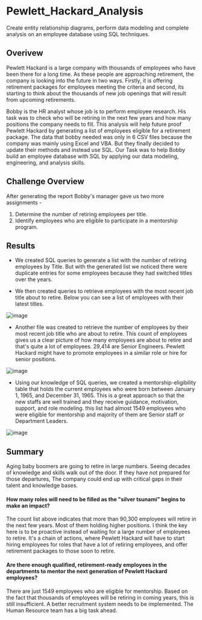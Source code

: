 # Pewlett_Hackard_Analysis
Create entity relationship diagrams, perform data modeling and complete analysis on an employee database using SQL techniques.

## Overivew
Pewlett Hackard is a large company with thousands of employees who have been there for a long time. As these people are approaching retirement, the company is looking into the future in two ways. Firstly, it is offering retirement packages for employees meeting the criteria and second, its starting to think about the thousands of new job openings that will result from upcoming retirements.

Bobby is the HR analyst whose job is to perform employee research. His task was to check who will be retiring in the next few years and how many positions the company needs to fill. This analysis will help future proof Pewlett Hackard by generating a list of employees eligible for a retirement package.
The data that bobby needed was only in 6 CSV files because the company was mainly using Excel and VBA. But they finally decided to update their methods and instead use SQL.
Our Task was to help Bobby build an employee database with SQL by applying our data modeling, engineering, and analysis skills.

## Challenge Overview
After generating the report Bobby's manager gave us two more assignments -
1. Determine the number of retiring employees per title.
2. Identify employees who are eligible to participate in a mentorship program.

## Results 
- We created SQL queries to generate a list with the number of retiring employees by Title. But with the generated list we noticed there were duplicate entries for some employees because they had switched titles over the years.

- We then created queries to retrieve employees with the most recent job title about to retire. Below you can see a list of employees with their latest titles.

![image](https://user-images.githubusercontent.com/78935551/115163393-e7c58a00-a076-11eb-8398-eaeb5883cd47.png)

- Another file was created to retrieve the number of employees by their most recent job title who are about to retire. This count of employees gives us a clear picture of how many employees are about to retire and that's quite a lot of employees. 29,414 are Senior Engineers. Pewlett Hackard might have to promote employees in a similar role or hire for senior positions.

![image](https://user-images.githubusercontent.com/78935551/115163732-be0d6280-a078-11eb-8eea-a8ac36b1be9e.png)

- Using our knowledge of SQL queries, we created a mentorship-eligibility table that holds the current employees who were born between January 1, 1965, and December 31, 1965. This is a great approach so that the new staffs are well trained and they receive guidance, motivation, support, and role modeling. this list had almost 1549 employees who were eligible for mentorship and majority of them are Senior staff or Department Leaders.

![image](https://user-images.githubusercontent.com/78935551/115165206-d8484000-a07a-11eb-8e0f-77b9ca25f9d2.png)

## Summary
Aging baby boomers are going to retire in large numbers. Seeing decades of knowledge and skills walk out of the door. If they have not prepared for those departures, The company could end up with critical gaps in their talent and knowledge bases.

#### How many roles will need to be filled as the "silver tsunami" begins to make an impact?

The count list above indicates that more than 90,300 employees will retire in the next few years. Most of them holding higher positions. I think the key here is to be proactive instead of waiting for a large number of employees to retire. It's a chain of actions, where Pewlett Hackard will have to start hiring employees for roles that have a lot of retiring employees, and offer retirement packages to those soon to retire.

#### Are there enough qualified, retirement-ready employees in the departments to mentor the next generation of Pewlett Hackard employees?
There are just 1549 employees who are eligible for mentorship. Based on the fact that thousands of employees will be retiring in coming years, this is still insufficient. A better recruitment system needs to be implemented. The Human Resource team has a big task ahead.



